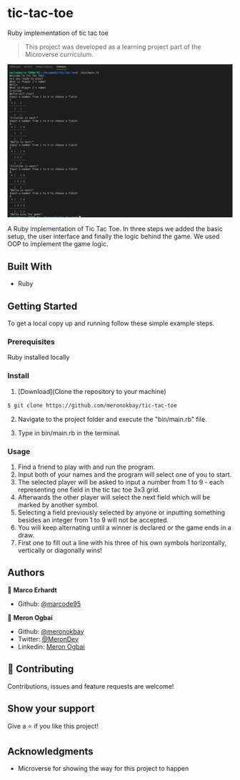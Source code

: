 # tic-tac-toe
Ruby implementation of tic tac toe


> This project was developed as a learning project part of the Microverse curriculum.

![screenshot](screenshot.png)

A Ruby implementation of Tic Tac Toe. In three steps we added the basic setup, the user interface and finally the logic behind the game. We used OOP to implement the game logic.


## Built With

- Ruby


## Getting Started

To get a local copy up and running follow these simple example steps.

### Prerequisites

Ruby installed locally

### Install

1) [Download](Clone the repository to your machine)

```sh
$ git clone https://github.com/meronokbay/tic-tac-toe
```

2) Navigate to the project folder and execute the "bin/main.rb" file.

3) Type in bin/main.rb in the terminal.

### Usage

1) Find a friend to play with and run the program.
2) Input both of your names and the program will select one of you to start.
3) The selected player will be asked to input a number from 1 to 9 - each representing one field in the tic tac toe 3x3 grid.
4) Afterwards the other player will select the next field which will be marked by another symbol.
5) Selecting a field previously selected by anyone or inputting something besides an integer from 1 to 9 will not be accepted.
6) You will keep alternating until a winner is declared or the game ends in a draw.
6) First one to fill out a line with his three of his own symbols horizontally, vertically or diagonally wins!

## Authors

👤 **Marco Erhardt**

- Github: [@marcode95](https://github.com/marcode95)



👤 **Meron Ogbai**

- Github: [@meronokbay](https://github.com/meronokbay)
- Twitter: [@MeronDev](https://twitter.com/MeronDev)
- Linkedin: [Meron Ogbai](https://linkedin.com/in/meron-ogbai-467414198/)



## 🤝 Contributing

Contributions, issues and feature requests are welcome!


## Show your support

Give a ⭐️ if you like this project!

## Acknowledgments

- Microverse for showing the way for this project to happen
